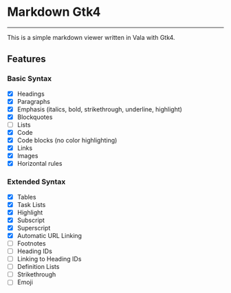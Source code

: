 # Markdown Gtk4
---------------

This is a simple markdown viewer written in Vala with Gtk4.

## Features

### Basic Syntax 
- [x] Headings
- [x] Paragraphs
- [x] Emphasis (italics, bold, strikethrough, underline, highlight)
- [x] Blockquotes
- [ ] Lists
- [x] Code
- [x] Code blocks (no color highlighting)
- [x] Links
- [x] Images
- [x] Horizontal rules

### Extended Syntax
- [x] Tables
- [x] Task Lists
- [x] Highlight
- [x] Subscript
- [x] Superscript
- [X] Automatic URL Linking
- [ ] Footnotes
- [ ] Heading IDs
- [ ] Linking to Heading IDs
- [ ] Definition Lists
- [ ] Strikethrough
- [ ] Emoji
